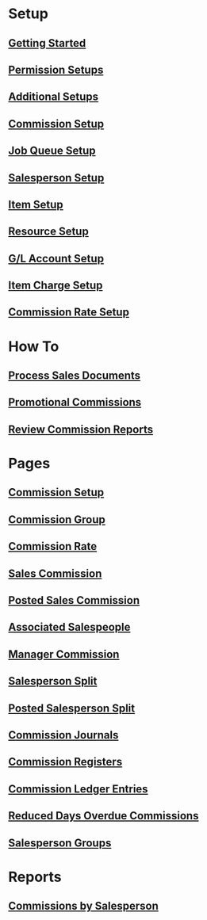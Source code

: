 # Setup

## [Getting Started](getting-started.md)

## [Permission Setups](permission-setups.md)

## [Additional Setups](additional-setups.md)

## [Commission Setup](commission-setup.md)

## [Job Queue Setup](job-queue-setup.md)

## [Salesperson Setup](salesperson-setup.md)

## [Item Setup](item-setup.md)

## [Resource Setup](resource-setup.md)

## [G/L Account Setup](gl-account-setup.md)

## [Item Charge Setup](item-charge-setup.md)

## [Commission Rate Setup](commission-rate-setup.md)

# How To

## [Process Sales Documents](how-to-process-sales-documents.md)

## [Promotional Commissions](how-to-process-promotional-commissions.md)

<!-- 
## [Month End Process](how-to-month-end-process.md)

## [Manager Commissions](how-to-manager-commission.md)
-->

## [Review Commission Reports](how-to-review-commission-reports.md)

<!--
## [Manually Adjust Commissions](how-to-manually-adjust-commissions.md)

## [Import Commissions](how-to-import-commissions.md)

## [Product Tour](how-to-product-tour.md)
-->

# Pages

## [Commission Setup](page-commission-setup.md)

## [Commission Group](page-commission-group.md)

## [Commission Rate](page-commission-rates.md)

## [Sales Commission](page-commission-sales-commission.md)

## [Posted Sales Commission](page-posted-sales-commission.md)

## [Associated Salespeople](page-associated-salespeople.md)

## [Manager Commission](page-manager-amounts.md)

## [Salesperson Split](page-commission-salesperson-split.md)

## [Posted Salesperson Split](page-posted-commission-salesperson-split.md)

## [Commission Journals](page-commission-journal.md)

## [Commission Registers](page-commission-register.md)

## [Commission Ledger Entries](page-commission-ledger-entries.md)

## [Reduced Days Overdue Commissions](page-reduced-days-overdue.md)

## [Salesperson Groups](page-salesperson-group.md)

# Reports

## [Commissions by Salesperson](report-commission.md)

<!--
# Developer

## [Power BI](power-bi.md)

## [Custom Rates](develop-custom-rates.md)

# [FAQ] (faq-index.md)
-->
